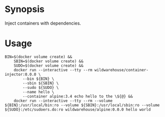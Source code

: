 <!--
# Copyright © (C) 2017 Emory Merryman <emory.merryman@gmail.com>
#   This file is part of container-injector.
#
#   container-injector is free software: you can redistribute it and/or modify
#   it under the terms of the GNU General Public License as published by
#   the Free Software Foundation, either version 3 of the License, or
#   (at your option) any later version.
#
#   container-injector is distributed in the hope that it will be useful,
#   but WITHOUT ANY WARRANTY; without even the implied warranty of
#   MERCHANTABILITY or FITNESS FOR A PARTICULAR PURPOSE.  See the
#   GNU General Public License for more details.
#
#   You should have received a copy of the GNU General Public License
#   along with container-injector.  If not, see <http://www.gnu.org/licenses/>.
-->

# Synopsis
Inject containers with dependencies.

# Usage

```
BIN=$(docker volume create) &&
    SBIN=$(docker volume create) &&
    SUDO=$(docker volume create) &&
    docker run --interactive --tty --rm wildwarehouse/container-injector:0.0.0 \
        --bin ${BIN} \
        --sbin ${SBIN} \
        --sudo ${SUDO} \
        --name hello \
        --container alpine:3.4 echo hello to the \${@} &&
    docker run --interactive --tty --rm --volume ${BIN}:/usr/local/bin:ro --volume ${SBIN}:/usr/local/sbin:ro --volume ${SUDO}:/etc/sudoers.do:ro wildwarehouse/alpine:0.0.0 hello world
```